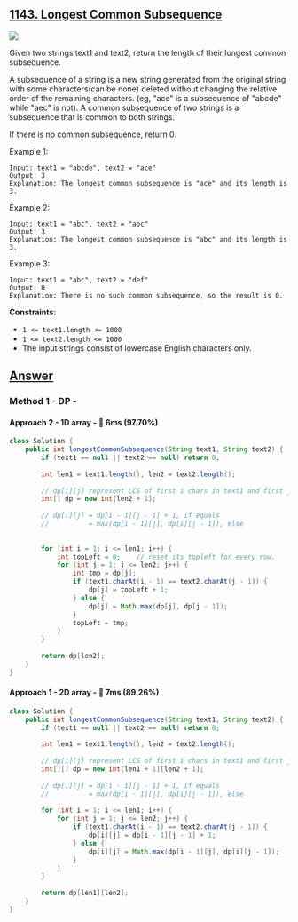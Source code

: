 ## [1143. Longest Common Subsequence](https://leetcode.com/problems/longest-common-subsequence/)

![](https://github.com/weltond/DataStructure/blob/master/medium.PNG)

Given two strings text1 and text2, return the length of their longest common subsequence.

A subsequence of a string is a new string generated from the original string with some characters(can be none) deleted without changing the relative order of the remaining characters. (eg, "ace" is a subsequence of "abcde" while "aec" is not). A common subsequence of two strings is a subsequence that is common to both strings.

 

If there is no common subsequence, return 0.

 

Example 1:

```
Input: text1 = "abcde", text2 = "ace" 
Output: 3  
Explanation: The longest common subsequence is "ace" and its length is 3.
```

Example 2:

```
Input: text1 = "abc", text2 = "abc"
Output: 3
Explanation: The longest common subsequence is "abc" and its length is 3.
```

Example 3:

```
Input: text1 = "abc", text2 = "def"
Output: 0
Explanation: There is no such common subsequence, so the result is 0.
```

**Constraints**:

- `1 <= text1.length <= 1000`
- `1 <= text2.length <= 1000`
- The input strings consist of lowercase English characters only.

## [Answer](https://leetcode.com/problems/longest-common-subsequence/discuss/398711/ALL-4-ways-Recursion-greater-Top-down-greaterBottom-Up-greater-Efficient-Solution-O(N)-including-VIDEO-TUTORIAL)
### Method 1 - DP - 

#### Approach 2 - 1D array - :rocket: 6ms (97.70%)

```java
class Solution {
    public int longestCommonSubsequence(String text1, String text2) {
        if (text1 == null || text2 == null) return 0;
        
        int len1 = text1.length(), len2 = text2.length();
        
        // dp[i][j] represent LCS of first i chars in text1 and first j chars in text2
        int[] dp = new int[len2 + 1];
        
        // dp[i][j] = dp[i - 1][j - 1] + 1, if equals
        //          = max(dp[i - 1][j], dp[i][j - 1]), else
        
        
        for (int i = 1; i <= len1; i++) {
            int topLeft = 0;    // reset its topleft for every row.
            for (int j = 1; j <= len2; j++) {
                int tmp = dp[j];
                if (text1.charAt(i - 1) == text2.charAt(j - 1)) {
                    dp[j] = topLeft + 1;
                } else {
                    dp[j] = Math.max(dp[j], dp[j - 1]);
                }
                topLeft = tmp;
            }
        }
        
        return dp[len2];
    }
}
```

#### Approach 1 - 2D array - :rabbit: 7ms (89.26%)

```java
class Solution {
    public int longestCommonSubsequence(String text1, String text2) {
        if (text1 == null || text2 == null) return 0;
        
        int len1 = text1.length(), len2 = text2.length();
        
        // dp[i][j] represent LCS of first i chars in text1 and first j chars in text2
        int[][] dp = new int[len1 + 1][len2 + 1];
        
        // dp[i][j] = dp[i - 1][j - 1] + 1, if equals
        //          = max(dp[i - 1][j], dp[i][j - 1]), else
        
        for (int i = 1; i <= len1; i++) {
            for (int j = 1; j <= len2; j++) {
                if (text1.charAt(i - 1) == text2.charAt(j - 1)) {
                    dp[i][j] = dp[i - 1][j - 1] + 1;
                } else {
                    dp[i][j] = Math.max(dp[i - 1][j], dp[i][j - 1]);
                }
            }
        }
        
        return dp[len1][len2];
    }
}
```

